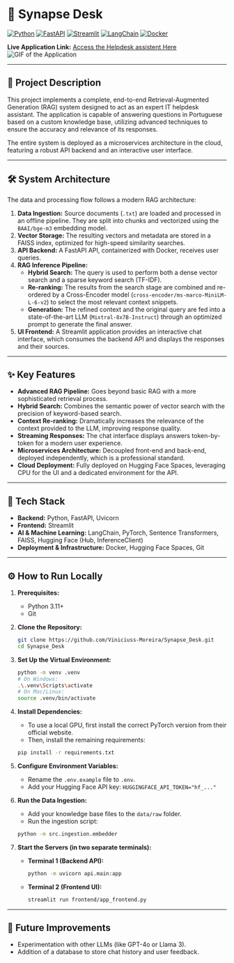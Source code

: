 # 🤖 Synapse Desk

[![Python](https://img.shields.io/badge/Python-3.11-3776AB?style=for-the-badge&logo=python&logoColor=white)](https://www.python.org/)
[![FastAPI](https://img.shields.io/badge/FastAPI-0.100.0-009688?style=for-the-badge&logo=fastapi&logoColor=white)](https://fastapi.tiangolo.com/)
[![Streamlit](https://img.shields.io/badge/Streamlit-1.28.0-FF4B4B?style=for-the-badge&logo=streamlit&logoColor=white)](https://streamlit.io/)
[![LangChain](https://img.shields.io/badge/LangChain-0.1.0-F79533?style=for-the-badge&logo=langchain&logoColor=white)](https://www.langchain.com/)
[![Docker](https://img.shields.io/badge/Docker-20.10-2496ED?style=for-the-badge&logo=docker&logoColor=white)](https://www.docker.com/)

**Live Application Link:** [Access the Helpdesk assistent Here](https://vinimoreira-rag-frontend.hf.space)
![GIF of the Application](./img/demo.gif)

---

## 📖 Project Description

This project implements a complete, end-to-end Retrieval-Augmented Generation (RAG) system designed to act as an expert IT helpdesk assistant. The application is capable of answering questions in Portuguese based on a custom knowledge base, utilizing advanced techniques to ensure the accuracy and relevance of its responses.

The entire system is deployed as a microservices architecture in the cloud, featuring a robust API backend and an interactive user interface.

---

## 🛠️ System Architecture

The data and processing flow follows a modern RAG architecture:

1.  **Data Ingestion:** Source documents (`.txt`) are loaded and processed in an offline pipeline. They are split into chunks and vectorized using the `BAAI/bge-m3` embedding model.
2.  **Vector Storage:** The resulting vectors and metadata are stored in a FAISS index, optimized for high-speed similarity searches.
3.  **API Backend:** A FastAPI API, containerized with Docker, receives user queries.
4.  **RAG Inference Pipeline:**
    * **Hybrid Search:** The query is used to perform both a dense vector search and a sparse keyword search (TF-IDF).
    * **Re-ranking:** The results from the search stage are combined and re-ordered by a Cross-Encoder model (`cross-encoder/ms-marco-MiniLM-L-6-v2`) to select the most relevant context snippets.
    * **Generation:** The refined context and the original query are fed into a state-of-the-art LLM (`Mixtral-8x7B-Instruct`) through an optimized prompt to generate the final answer.
5.  **UI Frontend:** A Streamlit application provides an interactive chat interface, which consumes the backend API and displays the responses and their sources.

---

## ✨ Key Features

* **Advanced RAG Pipeline:** Goes beyond basic RAG with a more sophisticated retrieval process.
* **Hybrid Search:** Combines the semantic power of vector search with the precision of keyword-based search.
* **Context Re-ranking:** Dramatically increases the relevance of the context provided to the LLM, improving response quality.
* **Streaming Responses:** The chat interface displays answers token-by-token for a modern user experience.
* **Microservices Architecture:** Decoupled front-end and back-end, deployed independently, which is a professional standard.
* **Cloud Deployment:** Fully deployed on Hugging Face Spaces, leveraging CPU for the UI and a dedicated environment for the API.

---

## 🚀 Tech Stack

* **Backend:** Python, FastAPI, Uvicorn
* **Frontend:** Streamlit
* **AI & Machine Learning:** LangChain, PyTorch, Sentence Transformers, FAISS, Hugging Face (Hub, InferenceClient)
* **Deployment & Infrastructure:** Docker, Hugging Face Spaces, Git

---

## ⚙️ How to Run Locally

1.  **Prerequisites:**
    * Python 3.11+
    * Git

2.  **Clone the Repository:**
    ```bash
    git clone https://github.com/Viniciuss-Moreira/Synapse_Desk.git
    cd Synapse_Desk
    ```

3.  **Set Up the Virtual Environment:**
    ```bash
    python -m venv .venv
    # On Windows:
    .\.venv\Scripts\activate
    # On Mac/Linux:
    source .venv/bin/activate
    ```

4.  **Install Dependencies:**
    * To use a local GPU, first install the correct PyTorch version from their official website.
    * Then, install the remaining requirements:
    ```bash
    pip install -r requirements.txt
    ```

5.  **Configure Environment Variables:**
    * Rename the `.env.example` file to `.env`.
    * Add your Hugging Face API key: `HUGGINGFACE_API_TOKEN="hf_..."`

6.  **Run the Data Ingestion:**
    * Add your knowledge base files to the `data/raw` folder.
    * Run the ingestion script:
    ```bash
    python -m src.ingestion.embedder
    ```

7.  **Start the Servers (in two separate terminals):**
    * **Terminal 1 (Backend API):**
      ```bash
      python -m uvicorn api.main:app
      ```
    * **Terminal 2 (Frontend UI):**
      ```bash
      streamlit run frontend/app_frontend.py
      ```

---

## 🔮 Future Improvements

* Experimentation with other LLMs (like GPT-4o or Llama 3).
* Addition of a database to store chat history and user feedback.
